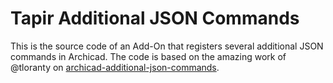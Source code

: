 # Tapir Additional JSON Commands

This is the source code of an Add-On that registers several additional JSON commands in Archicad. The code is based on the amazing work of @tloranty on [archicad-additional-json-commands](https://github.com/tlorantfy/archicad-additional-json-commands).
